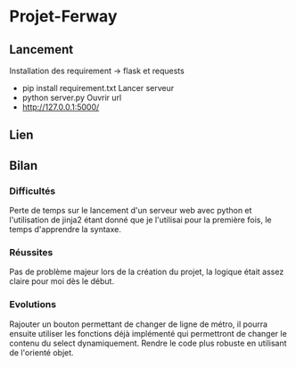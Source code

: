 # Projet-Ferway

## Lancement
Installation des requirement -> flask et requests
- pip install requirement.txt
Lancer serveur
- python server.py
Ouvrir url
- http://127.0.0.1:5000/

## Lien

## Bilan
### Difficultés
Perte de temps sur le lancement d'un serveur web avec python et l'utilisation de jinja2 étant donné que je l'utilisai pour la première fois, le temps d'apprendre la syntaxe.
### Réussites
Pas de problème majeur lors de la création du projet, la logique était assez claire pour moi dès le début.
### Evolutions
Rajouter un bouton permettant de changer de ligne de métro, il pourra ensuite utiliser les fonctions déjà implémenté qui permettront de changer le contenu du select dynamiquement.
Rendre le code plus robuste en utilisant de l'orienté objet.
